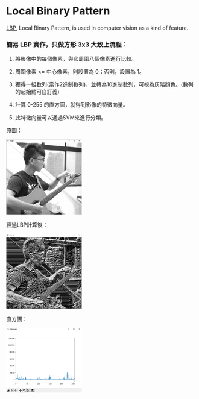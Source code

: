 # Local Binary Pattern

<a href="https://en.wikipedia.org/wiki/Local_binary_patterns">LBP</a>, Local Binary Pattern, is used in computer vision as a kind of feature.

### 簡易 LBP 實作，只做方形 3x3 大致上流程：

1. 將影像中的每個像素，與它周圍八個像素進行比較。
 
2. 周圍像素 <= 中心像素，則設置為 0；否則，設置為 1。
 
3. 獲得一組數列(當作2進制數列)，並轉為10進制數列，可視為灰階顏色。(數列的起始點可自訂義)
 
4. 計算 0-255 的直方圖，就得到影像的特徵向量。
 
5. 此特徵向量可以通過SVM來進行分類。


原圖：

<img src="https://github.com/CYT823/LocalBinaryPattern/blob/main/git_images/resource.png" width=200>

經過LBP計算後：

<img src="https://github.com/CYT823/LocalBinaryPattern/blob/main/git_images/result.png" width=200>

直方圖：

<img src="https://github.com/CYT823/LocalBinaryPattern/blob/main/git_images/histogram.png" width=200>
